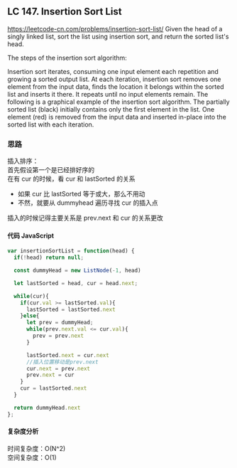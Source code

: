 ## LC 147. Insertion Sort List

https://leetcode-cn.com/problems/insertion-sort-list/
Given the head of a singly linked list, sort the list using insertion sort, and return the sorted list's head.

The steps of the insertion sort algorithm:

Insertion sort iterates, consuming one input element each repetition and growing a sorted output list.
At each iteration, insertion sort removes one element from the input data, finds the location it belongs within the sorted list and inserts it there.
It repeats until no input elements remain.
The following is a graphical example of the insertion sort algorithm. The partially sorted list (black) initially contains only the first element in the list. One element (red) is removed from the input data and inserted in-place into the sorted list with each iteration.

### 思路

插入排序：  
首先假设第一个是已经排好序的  
在有 cur 的时候，看 cur 和 lastSorted 的关系

- 如果 cur 比 lastSorted 等于或大，那么不用动
- 不然，就要从 dummyhead 遍历寻找 cur 的插入点

插入的时候记得主要关系是 prev.next 和 cur 的关系更改

#### 代码 JavaScript

```JavaScript
var insertionSortList = function(head) {
  if(!head) return null;

  const dummyHead = new ListNode(-1, head)

  let lastSorted = head, cur = head.next;

  while(cur){
    if(cur.val >= lastSorted.val){
      lastSorted = lastSorted.next
    }else{
      let prev = dummyHead;
      while(prev.next.val <= cur.val){
        prev = prev.next
      }

      lastSorted.next = cur.next
      //插入位置移动是prev.next
      cur.next = prev.next
      prev.next = cur
    }
    cur = lastSorted.next
  }

  return dummyHead.next
};

```

#### 复杂度分析

时间复杂度：O(N^2) </br>
空间复杂度：O(1)
